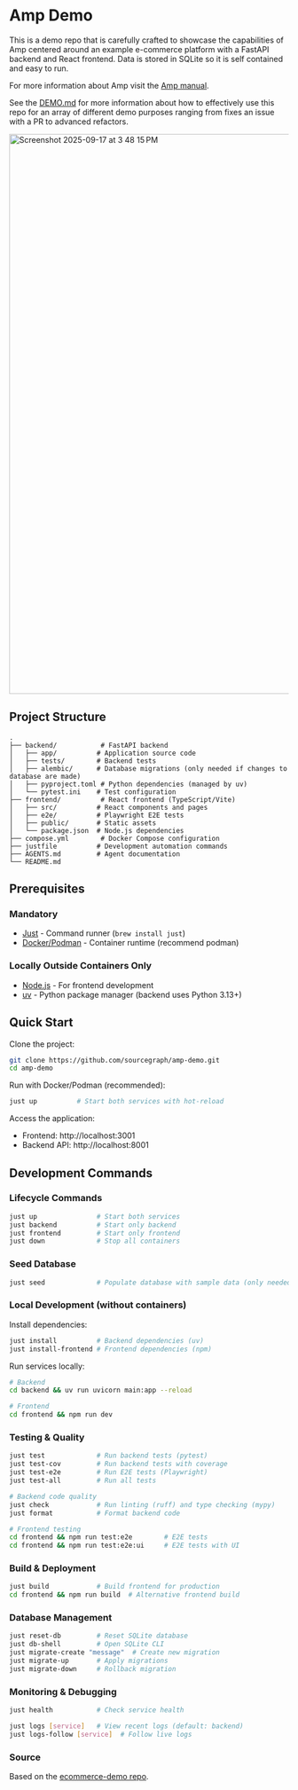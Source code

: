 # Amp Demo

This is a demo repo that is carefully crafted to showcase the capabilities of Amp centered around an example e-commerce platform with a FastAPI backend and React frontend. Data is stored in SQLite so it is self contained and easy to run.

For more information about Amp visit the [Amp manual](https://ampcode.com/manual).

See the [DEMO.md](DEMO.md) for more information about how to effectively use this repo for an array of different demo purposes ranging from fixes an issue with a PR to advanced refactors.

<img width="1673" height="1010" alt="Screenshot 2025-09-17 at 3 48 15 PM" src="https://github.com/user-attachments/assets/2fd2b128-d937-4cc9-9437-5386c3ebc1f6" />


## Project Structure

```
.
├── backend/           # FastAPI backend
│   ├── app/          # Application source code
│   ├── tests/        # Backend tests
│   ├── alembic/      # Database migrations (only needed if changes to database are made)
│   ├── pyproject.toml # Python dependencies (managed by uv)
│   └── pytest.ini    # Test configuration
├── frontend/          # React frontend (TypeScript/Vite)
│   ├── src/          # React components and pages
│   ├── e2e/          # Playwright E2E tests
│   ├── public/       # Static assets
│   └── package.json  # Node.js dependencies
├── compose.yml        # Docker Compose configuration
├── justfile          # Development automation commands
├── AGENTS.md         # Agent documentation
└── README.md
```

## Prerequisites

### Mandatory

- [Just](https://github.com/casey/just) - Command runner (`brew install just`)
- [Docker/Podman](https://podman.io/) - Container runtime (recommend podman)

### Locally Outside Containers Only

- [Node.js](https://nodejs.org/) - For frontend development
- [uv](https://docs.astral.sh/uv/) - Python package manager (backend uses Python 3.13+)

## Quick Start

Clone the project:

```bash
git clone https://github.com/sourcegraph/amp-demo.git
cd amp-demo
```

Run with Docker/Podman (recommended):

```bash
just up          # Start both services with hot-reload
```

Access the application:

- Frontend: http://localhost:3001
- Backend API: http://localhost:8001

## Development Commands

### Lifecycle Commands

```bash
just up               # Start both services
just backend          # Start only backend
just frontend         # Start only frontend
just down             # Stop all containers
```

### Seed Database

```bash
just seed             # Populate database with sample data (only needed if database changes)
```

### Local Development (without containers)

Install dependencies:
```bash
just install          # Backend dependencies (uv)
just install-frontend # Frontend dependencies (npm)
```

Run services locally:
```bash
# Backend
cd backend && uv run uvicorn main:app --reload

# Frontend
cd frontend && npm run dev
```

### Testing & Quality

```bash
just test             # Run backend tests (pytest)
just test-cov         # Run backend tests with coverage
just test-e2e         # Run E2E tests (Playwright)
just test-all         # Run all tests

# Backend code quality
just check            # Run linting (ruff) and type checking (mypy)
just format           # Format backend code

# Frontend testing
cd frontend && npm run test:e2e        # E2E tests
cd frontend && npm run test:e2e:ui     # E2E tests with UI
```

### Build & Deployment

```bash
just build            # Build frontend for production
cd frontend && npm run build  # Alternative frontend build
```

### Database Management

```bash
just reset-db         # Reset SQLite database
just db-shell         # Open SQLite CLI
just migrate-create "message"  # Create new migration
just migrate-up       # Apply migrations
just migrate-down     # Rollback migration
```

### Monitoring & Debugging

```bash
just health           # Check service health

just logs [service]   # View recent logs (default: backend)
just logs-follow [service]  # Follow live logs
```

### Source

Based on the [ecommerce-demo repo](https://github.com/ViaxCo/ecommerce-demo).
